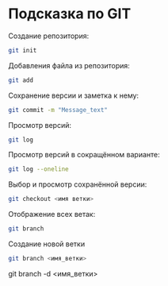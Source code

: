 # Подсказка по GIT

Создание репозитория:
```sh
git init
```
Добавления файла из репозитория:
```sh
git add
```
Сохранение версии и заметка к нему:
```sh
git commit -m "Message_text"
```
Просмотр версий:
```sh
git log
```
Просмотр версий в сокращённом варианте:
```sh
git log --oneline
```
Выбор и просмотр сохранённой версии:
```sh
git checkout <имя ветки>
```

Отображение всех ветак:
```sh
git branch
```
Создание новой ветки
```sh
git branch <имя_ветки>
```

git branch -d <имя_ветки>